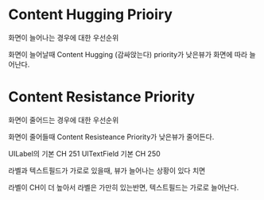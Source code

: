 Content Hugging Prioiry
===

화면이 늘어나는 경우에 대한 우선순위

화면이 늘어날때 Content Hugging (감싸앉는다) priority가 낮은뷰가 화면에 따라 늘어난다.

Content Resistance Priority
===

화면이 줄어드는 경우에 대한 우선순위

화면이 줄어들때 Content Resisteance Priority가 낮은뷰가 줄어든다. 

UILabel의 기본 CH 251
UITextField 기본 CH 250

라벨과 텍스트필드가 가로로 있을때, 뷰가 늘어나는 상황이 있다 치면

라벨이 CH이 더 높아서 라벨은 가만히 있는반면, 텍스트필드는 가로로 늘어난다. 